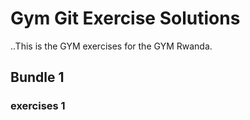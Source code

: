 # Gym Git Exercise Solutions 

..This is the GYM exercises for the GYM Rwanda.

## Bundle 1

### exercises 1

